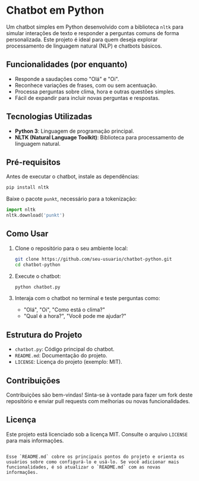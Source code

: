 # Chatbot em Python

Um chatbot simples em Python desenvolvido com a biblioteca `nltk` para simular interações de texto e responder a perguntas comuns de forma personalizada. Este projeto é ideal para quem deseja explorar processamento de linguagem natural (NLP) e chatbots básicos.

## Funcionalidades (por enquanto)

- Responde a saudações como "Olá" e "Oi".
- Reconhece variações de frases, com ou sem acentuação.
- Processa perguntas sobre clima, hora e outras questões simples.
- Fácil de expandir para incluir novas perguntas e respostas.

## Tecnologias Utilizadas

- **Python 3**: Linguagem de programação principal.
- **NLTK (Natural Language Toolkit)**: Biblioteca para processamento de linguagem natural.

## Pré-requisitos

Antes de executar o chatbot, instale as dependências:

```bash
pip install nltk
```

Baixe o pacote `punkt`, necessário para a tokenização:

```python
import nltk
nltk.download('punkt')
```

## Como Usar

1. Clone o repositório para o seu ambiente local:
   ```bash
   git clone https://github.com/seu-usuario/chatbot-python.git
   cd chatbot-python
   ```

2. Execute o chatbot:
   ```bash
   python chatbot.py
   ```

3. Interaja com o chatbot no terminal e teste perguntas como:
   - "Olá", "Oi", "Como está o clima?"
   - "Qual é a hora?", "Você pode me ajudar?"

## Estrutura do Projeto

- `chatbot.py`: Código principal do chatbot.
- `README.md`: Documentação do projeto.
- `LICENSE`: Licença do projeto (exemplo: MIT).

## Contribuições

Contribuições são bem-vindas! Sinta-se à vontade para fazer um fork deste repositório e enviar pull requests com melhorias ou novas funcionalidades.

## Licença

Este projeto está licenciado sob a licença MIT. Consulte o arquivo `LICENSE` para mais informações.
```

Esse `README.md` cobre os principais pontos do projeto e orienta os usuários sobre como configurá-lo e usá-lo. Se você adicionar mais funcionalidades, é só atualizar o `README.md` com as novas informações.